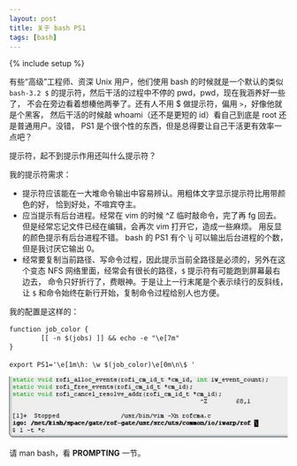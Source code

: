 ```yaml
---
layout: post
title: 关于 bash PS1
tags: [bash]
---
```

{% include setup %}

有些“高级”工程师、资深 Unix 用户，他们使用 bash 的时候就是一个默认的类似
`bash-3.2 $` 的提示符，然后干活的过程中不停的 pwd，pwd，现在我涵养好一些了，
不会在旁边看着想楱他两拳了。还有人不用 $ 做提示符，偏用 `>`，好像他就是个黑客，
然后干活的时候敲 whoami（还不是更短的 id）看自己到底是 root 还是普通用户。没错，
PS1 是个很个性的东西，但是总得要让自己干活更有效率一点吧？

提示符，起不到提示作用还叫什么提示符？

我的提示符需求：

- 提示符应该能在一大堆命令输出中容易辨认。用粗体文字显示提示符比用带颜色的好，
  恰到好处，不喧宾夺主。
- 应当提示有后台进程。经常在 vim 的时候 ^Z 临时敲命令，完了再 fg 回去。
  但是经常忘记文件已经在编辑，会再次 vim 打开它，造成一些麻烦。
  用反显的颜色提示有后台进程不错。 bash 的 PS1 有个 \j 可以输出后台进程的个数，
  但是我讨厌它输出 0。
- 经常要复制当前路径、写命令过程，因此提示当前全路径是必须的，另外在这个变态
  NFS 网络里面，经常会有很长的路径，`$` 提示符有可能跑到屏幕最右边去，
  命令只好折行了，费眼神。于是让上一行末尾是个表示续行的反斜线，让 `$`
  和命令始终在新行开始，复制命令过程给别人也方便。

我的配置是这样的：

    function job_color {
            [[ -n $(jobs) ]] && echo -e "\e[7m"
    }

    export PS1='\e[1m\h: \w $(job_color)\e[0m\n\$ '

<img src="/image/2007/PS1.jpg" alt="PS1" />

请 man bash，看 **PROMPTING** 一节。
